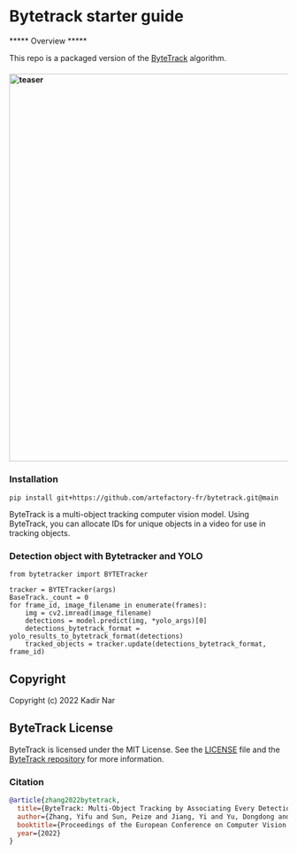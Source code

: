 # Bytetrack starter guide
***** Overview *****

This repo is a packaged version of the [ByteTrack](https://github.com/ifzhang/ByteTrack) algorithm.

<h4>
    <img width="700" alt="teaser" src="assets/traffic.gif">
</h4>

### Installation
```
pip install git+https://github.com/artefactory-fr/bytetrack.git@main
```

ByteTrack is a multi-object tracking computer vision model. 
Using ByteTrack, you can allocate IDs for unique objects in a video for use in tracking objects.

### Detection object with Bytetracker and YOLO
```
from bytetracker import BYTETracker

tracker = BYTETracker(args)
BaseTrack._count = 0
for frame_id, image_filename in enumerate(frames):
    img = cv2.imread(image_filename)
    detections = model.predict(img, *yolo_args)[0]
    detections_bytetrack_format = yolo_results_to_bytetrack_format(detections)
    tracked_objects = tracker.update(detections_bytetrack_format, frame_id)
```


## Copyright

Copyright (c) 2022 Kadir Nar

## ByteTrack License

ByteTrack is licensed under the MIT License. See the [LICENSE](LICENSE) file and the [ByteTrack repository](https://github.com/bytedance/ByteTrack) for more information.


### Citation
```bibtex
@article{zhang2022bytetrack,
  title={ByteTrack: Multi-Object Tracking by Associating Every Detection Box},
  author={Zhang, Yifu and Sun, Peize and Jiang, Yi and Yu, Dongdong and Weng, Fucheng and Yuan, Zehuan and Luo, Ping and Liu, Wenyu and Wang, Xinggang},
  booktitle={Proceedings of the European Conference on Computer Vision (ECCV)},
  year={2022}
}
```
